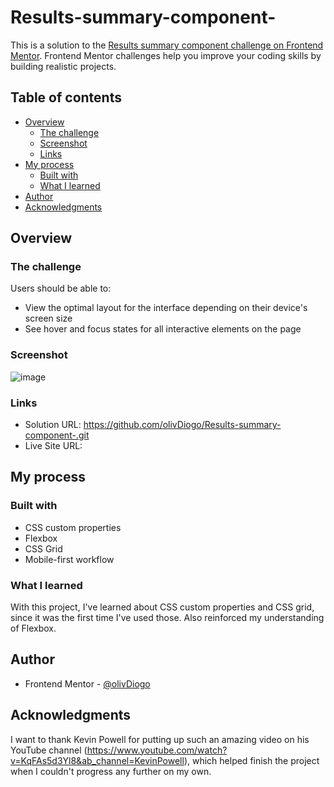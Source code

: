 # Results-summary-component-

This is a solution to the [Results summary component challenge on Frontend Mentor](https://www.frontendmentor.io/challenges/results-summary-component-CE_K6s0maV). Frontend Mentor challenges help you improve your coding skills by building realistic projects.


## Table of contents

- [Overview](#overview)
  - [The challenge](#the-challenge)
  - [Screenshot](#screenshot)
  - [Links](#links)
- [My process](#my-process)
  - [Built with](#built-with)
  - [What I learned](#what-i-learned)
- [Author](#author)
- [Acknowledgments](#acknowledgments)

## Overview

### The challenge

Users should be able to:

- View the optimal layout for the interface depending on their device's screen size
- See hover and focus states for all interactive elements on the page

### Screenshot

![image](https://github.com/olivDiogo/Results-summary-component-/assets/130308508/c71541ea-00c9-401f-ac00-f24a579b0b6c)

### Links

- Solution URL: https://github.com/olivDiogo/Results-summary-component-.git 
- Live Site URL: 

## My process

### Built with
- CSS custom properties
- Flexbox
- CSS Grid
- Mobile-first workflow

### What I learned
With this project, I've learned about CSS custom properties and CSS grid, since it was the first time I've used those.
Also reinforced my understanding of Flexbox.

## Author

- Frontend Mentor - [@olivDiogo](https://www.frontendmentor.io/profile/olivDiogo)

## Acknowledgments

I want to thank Kevin Powell for putting up such an amazing video on his YouTube channel (https://www.youtube.com/watch?v=KqFAs5d3Yl8&ab_channel=KevinPowell), which helped finish the project when I couldn't progress any further on my own.
